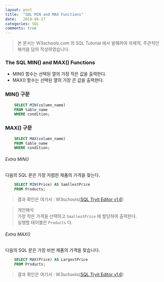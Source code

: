 ```yaml
---
layout: post
title:  "SQL MIN and MAX Functions"
date:   2018-06-17
categories: SQL
comments: true
---
```

> 본 문서는 W3schools.com 의 SQL Tutorial 에서 발췌하여 자체적, 주관적인 해석을 담아 작성하였습니다.  

### The SQL MIN() and MAX() Functions
- MIN() 함수는 선택된 열의 가장 작은 값을 출력한다.
- MAX() 함수는 선택된 열의 가장 큰 값을 출력한다.

### MIN() 구문
```sql
	SELECT MIN(column_name)
	FROM table_name
	WHERE condition;
```

### MAX() 구문
```sql
	SELECT MAX(column_name)
	FROM table_name
	WHERE condition;
```

###### Extra MIN()
다음의 SQL 문은 가장 저렴한 제품의 가격을 찾는다.
```sql
	SELECT MIN(Price) AS SamllestPrice
	FROM Products;
```
> 결과 확인은 여기서 : W3schools([SQL Tryit Editor v1.6](https://www.w3schools.com/sql/trysql.asp?filename=trysql_select_min))  

> 개인해석  
> 가장 작은 가격을 선택하고 `SmallestPrice` 에 할당하여 출력한다.  
> 실행할 테이블은 `Products`  다.  

###### Extra MAX()
다음의 SQL 문은 가장 비싼 제품의 가격을 찾습니다.
```sql
	SELECT MAX(Price) AS LargestPrice
	FROM Products;
```
> 결과 확인은 여기서 : W3schools([SQL Tryit Editor v1.6](https://www.w3schools.com/sql/trysql.asp?filename=trysql_select_max))  
